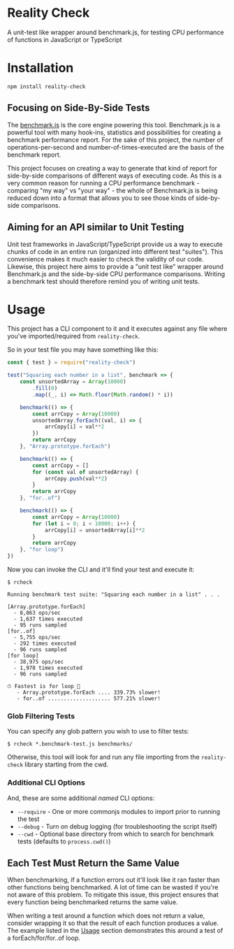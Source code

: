 # Reality Check

A unit-test like wrapper around benchmark.js, for testing CPU performance of functions in JavaScript or TypeScript

# Installation

```
npm install reality-check
```

## Focusing on Side-By-Side Tests

The [benchmark.js](https://www.npmjs.com/package/benchmark) is the core engine powering this tool. Benchmark.js is a powerful tool with many hook-ins, statistics and possibilities for creating a benchmark performance report. For the sake of this project, the number of operations-per-second and number-of-times-executed are the basis of the benchmark report.

This project focuses on creating a way to generate that kind of report for side-by-side comparisons of different ways of executing code. As this is a very common reason for running a CPU performance benchmark - comparing "my way" vs "your way" - the whole of Benchmark.js is being reduced down into a format that allows you to see those kinds of side-by-side comparisons.

## Aiming for an API similar to Unit Testing

Unit test frameworks in JavaScript/TypeScript provide us a way to execute chunks of code in an entire run (organized into different test "suites"). This convenience makes it much easier to check the validity of our code. Likewise, this project here aims to provide a "unit test like" wrapper around Benchmark.js and the side-by-side CPU performance comparisons. Writing a benchmark test should therefore remind you of writing unit tests.

# Usage

This project has a CLI component to it and it executes against any file where you've imported/required from `reality-check`.

So in your test file you may have something like this:

```javascript
const { test } = require("reality-check")

test("Squaring each number in a list", benchmark => {
    const unsortedArray = Array(10000)
        .fill(0)
        .map((_, i) => Math.floor(Math.random() * i))

    benchmark(() => {
        const arrCopy = Array(10000)
        unsortedArray.forEach((val, i) => {
            arrCopy[i] = val**2
        })
        return arrCopy
    }, "Array.prototype.forEach")

    benchmark(() => {
        const arrCopy = []
        for (const val of unsortedArray) {
            arrCopy.push(val**2)
        }
        return arrCopy
    }, "for..of")

    benchmark(() => {
        const arrCopy = Array(10000)
        for (let i = 0; i < 10000; i++) {
            arrCopy[i] = unsortedArray[i]**2
        }
        return arrCopy
    }, "for loop")
})
```

Now you can invoke the CLI and it'll find your test and execute it:

```
$ rcheck

Running benchmark test suite: "Squaring each number in a list" . . .

[Array.prototype.forEach]
  - 8,863 ops/sec
  - 1,637 times executed
  - 95 runs sampled
[for..of]
  - 5,755 ops/sec
  - 292 times executed
  - 96 runs sampled
[for loop]
  - 38,975 ops/sec
  - 1,978 times executed
  - 96 runs sampled

⏱ Fastest is for loop 🚀
   - Array.prototype.forEach .... 339.73% slower!
   - for..of .................... 577.21% slower!
```

### Glob Filtering Tests

You can specify any glob pattern you wish to use to filter tests:

```
$ rcheck *.benchmark-test.js benchmarks/
```

Otherwise, this tool will look for and run any file importing from the `reality-check` library starting from the cwd.

### Additional CLI Options

And, these are some additional _named_ CLI options:

*  `--require` - One or more commonjs modules to import prior to running the test
*  `--debug` - Turn on debug logging (for troubleshooting the script itself)
*  `--cwd` - Optional base directory from which to search for benchmark tests (defaults to `process.cwd()`)

## Each Test Must Return the Same Value

When benchmarking, if a function errors out it'll look like it ran faster than other functions being benchmarked. A lot of time can be wasted if you're not aware of this problem. To mitigate this issue, this project ensures that every function being benchmarked returns the same value.

When writing a test around a function which does not return a value, consider wrapping it so that the result of each function produces a value. The example listed in the [Usage](#usage) section demonstrates this around a test of a forEach/for/for..of loop.
